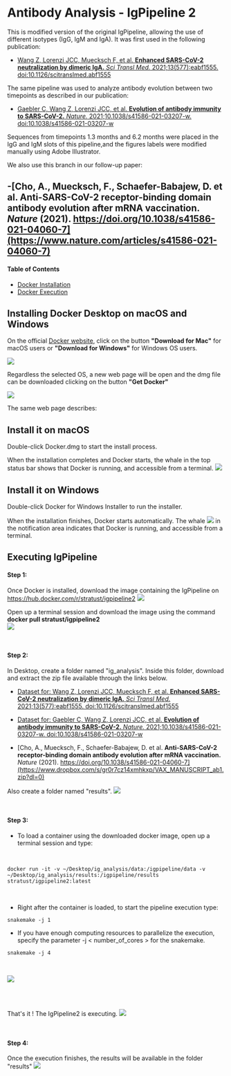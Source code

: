 # Antibody Analysis - IgPipeline 2

This is modified version of the original IgPipeline, allowing the use of different isotypes (IgG, IgM and IgA). It was first used in the following publication:

- [Wang Z, Lorenzi JCC, Muecksch F, et al. **Enhanced SARS-CoV-2 neutralization by dimeric IgA.** *Sci Transl Med.* 2021;13(577):eabf1555. doi:10.1126/scitranslmed.abf1555](https://stm.sciencemag.org/content/13/577/eabf1555.full)

The same pipeline was used to analyze antibody evolution between two timepoints as described in our publication:

- [Gaebler C, Wang Z, Lorenzi JCC, et al. **Evolution of antibody immunity to SARS-CoV-2.** *Nature.* 2021;10.1038/s41586-021-03207-w. doi:10.1038/s41586-021-03207-w](https://www.nature.com/articles/s41586-021-03207-w)

Sequences from timepoints 1.3 months and 6.2 months were placed in the IgG and IgM slots of this pipeline,and the figures labels were modified manually using Adobe Illustrator. 

We also use this branch in our follow-up paper:

-[Cho, A., Muecksch, F., Schaefer-Babajew, D. et al. **Anti-SARS-CoV-2 receptor-binding domain antibody evolution after mRNA vaccination.** *Nature* (2021). https://doi.org/10.1038/s41586-021-04060-7](https://www.nature.com/articles/s41586-021-04060-7)
---


#### Table of Contents  
* [Docker Installation](#installing-docker-desktop-on-macos-and-windows)
* [Docker Execution](#executing-igpipeline)


## Installing Docker Desktop on macOS and Windows

On the official [Docker website](https://www.docker.com/products/docker-desktop), click on the button **"Download for Mac"** for macOS users or **"Download for Windows"** for Windows OS users.

![](img/img1.png "")

Regardless the selected OS, a new web page will be open and the dmg file can be downloaded clicking on the button **"Get Docker"**

![](img/img2.png "")

The same web page describes:

## Install it on macOS
Double-click Docker.dmg to start the install process.

When the installation completes and Docker starts, the whale in the top status bar shows that Docker is running, and accessible from a terminal.
![](img/img3.png "")

## Install it on Windows
Double-click Docker for Windows Installer to run the installer.

When the installation finishes, Docker starts automatically. The whale ![](img/img4.png "") in the notification area indicates that Docker is running, and accessible from a terminal.

## Executing IgPipeline

#### Step 1:

Once Docker is installed, download the image containing the IgPipeline on https://hub.docker.com/r/stratust/igpipeline2
![](img/dockerhub_igpipeline2_frontpage.png "")  

Open up a terminal session and download the image using the command **docker pull stratust/igpipeline2**  
![](img/igpipeline2_docker_pull.png "")  

<br/>

#### Step 2:
In Desktop, create a folder named "ig_analysis". Inside this folder, download and extract the zip file available through the links below. 
- [Dataset for: Wang Z, Lorenzi JCC, Muecksch F, et al. **Enhanced SARS-CoV-2 neutralization by dimeric IgA.** *Sci Transl Med.* 2021;13(577):eabf1555. doi:10.1126/scitranslmed.abf1555](https://www.dropbox.com/s/lrrw4974drazhaf/data_wang_z_2021.zip?dl=0)

- [Dataset for: Gaebler C, Wang Z, Lorenzi JCC, et al. **Evolution of antibody immunity to SARS-CoV-2.** *Nature.* 2021;10.1038/s41586-021-03207-w. doi:10.1038/s41586-021-03207-w](https://www.dropbox.com/s/ruhghx38hhxxo81/data_gaebler_c_2021.zip?dl=0)

- [Cho, A., Muecksch, F., Schaefer-Babajew, D. et al. **Anti-SARS-CoV-2 receptor-binding domain antibody evolution after mRNA vaccination.** *Nature* (2021). https://doi.org/10.1038/s41586-021-04060-7](https://www.dropbox.com/s/gr0r7cz14xmhkxp/VAX_MANUSCRIPT_ab1.zip?dl=0)


Also create a folder named "results".
![](img/finder_screenshot.jpeg "")  

<br/>

#### Step 3:
* To load a container using the downloaded docker image, open up a terminal session and type:
<br/>

```
docker run -it -v ~/Desktop/ig_analysis/data:/igpipeline/data -v ~/Desktop/ig_analysis/results:/igpipeline/results stratust/igpipeline2:latest
``` 
<br/>

* Right after the container is loaded, to start the pipeline execution type: 
```
snakemake -j 1
```

- If you have enough computing resources to parallelize the execution, specify the parameter -j < number_of_cores > for the snakemake.
```
snakemake -j 4
```

<br/>

![](img/img8.png "") 

<br/>


<br/>

That's it ! The IgPipeline2 is executing.
![](img/img9.png "")  

<br/>

#### Step 4:
Once the execution finishes, the results will be available in the folder "results"
![](img/img10.png "")  

<br/>


